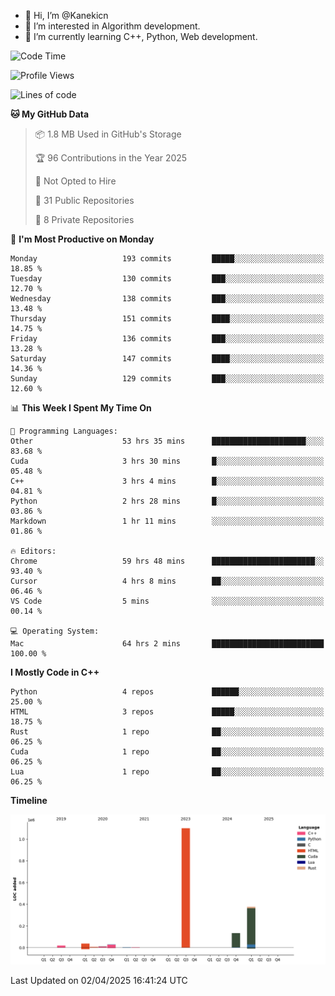 - 👋 Hi, I’m @Kanekicn
- 👀 I’m interested in Algorithm development.
- 🌱 I’m currently learning C++, Python, Web development.

<!---
cotecsz/cotecsz is a ✨ special ✨ repository because its `README.md` (this file) appears on your GitHub profile.
You can click the Preview link to take a look at your changes.
--->

<!--START_SECTION:waka-->
![Code Time](http://img.shields.io/badge/Code%20Time-3%2C095%20hrs%201%20min-blue)

![Profile Views](http://img.shields.io/badge/Profile%20Views-0-blue)

![Lines of code](https://img.shields.io/badge/From%20Hello%20World%20I%27ve%20Written-1.7%20million%20lines%20of%20code-blue)

**🐱 My GitHub Data** 

> 📦 1.8 MB Used in GitHub's Storage 
 > 
> 🏆 96 Contributions in the Year 2025
 > 
> 🚫 Not Opted to Hire
 > 
> 📜 31 Public Repositories 
 > 
> 🔑 8 Private Repositories 
 > 
📅 **I'm Most Productive on Monday** 

```text
Monday                   193 commits         █████░░░░░░░░░░░░░░░░░░░░   18.85 % 
Tuesday                  130 commits         ███░░░░░░░░░░░░░░░░░░░░░░   12.70 % 
Wednesday                138 commits         ███░░░░░░░░░░░░░░░░░░░░░░   13.48 % 
Thursday                 151 commits         ████░░░░░░░░░░░░░░░░░░░░░   14.75 % 
Friday                   136 commits         ███░░░░░░░░░░░░░░░░░░░░░░   13.28 % 
Saturday                 147 commits         ████░░░░░░░░░░░░░░░░░░░░░   14.36 % 
Sunday                   129 commits         ███░░░░░░░░░░░░░░░░░░░░░░   12.60 % 
```


📊 **This Week I Spent My Time On** 

```text
💬 Programming Languages: 
Other                    53 hrs 35 mins      █████████████████████░░░░   83.68 % 
Cuda                     3 hrs 30 mins       █░░░░░░░░░░░░░░░░░░░░░░░░   05.48 % 
C++                      3 hrs 4 mins        █░░░░░░░░░░░░░░░░░░░░░░░░   04.81 % 
Python                   2 hrs 28 mins       █░░░░░░░░░░░░░░░░░░░░░░░░   03.86 % 
Markdown                 1 hr 11 mins        ░░░░░░░░░░░░░░░░░░░░░░░░░   01.86 % 

🔥 Editors: 
Chrome                   59 hrs 48 mins      ███████████████████████░░   93.40 % 
Cursor                   4 hrs 8 mins        ██░░░░░░░░░░░░░░░░░░░░░░░   06.46 % 
VS Code                  5 mins              ░░░░░░░░░░░░░░░░░░░░░░░░░   00.14 % 

💻 Operating System: 
Mac                      64 hrs 2 mins       █████████████████████████   100.00 % 
```

**I Mostly Code in C++** 

```text
Python                   4 repos             ██████░░░░░░░░░░░░░░░░░░░   25.00 % 
HTML                     3 repos             █████░░░░░░░░░░░░░░░░░░░░   18.75 % 
Rust                     1 repo              ██░░░░░░░░░░░░░░░░░░░░░░░   06.25 % 
Cuda                     1 repo              ██░░░░░░░░░░░░░░░░░░░░░░░   06.25 % 
Lua                      1 repo              ██░░░░░░░░░░░░░░░░░░░░░░░   06.25 % 
```



**Timeline**

![Lines of Code chart](https://raw.githubusercontent.com/Kanekicn/Kanekicn/master/assets/bar_graph.png)


 Last Updated on 02/04/2025 16:41:24 UTC
<!--END_SECTION:waka-->
